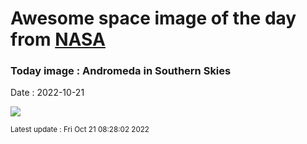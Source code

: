 
# Awesome space image of the day from [NASA](https://api.nasa.gov/)

### Today image : Andromeda in Southern Skies
Date : 2022-10-21

![](https://apod.nasa.gov/apod/image/2210/andromeda-over-alps1100.jpg)

<small>Latest update : Fri Oct 21 08:28:02 2022</small>
        
